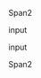<div class='row-fluid'>
  <div class='span2'>
    <p class="text-center">Span2</p>
    </div>
    <div class='span4'>
    <p class="text-center">input</p>
    </div>
    <div class='span4'>
    <p class="text-center">input</p>
    </div>
    <div class='span2'>
    <p class="text-center">Span2</p>
    </div>
</div>
